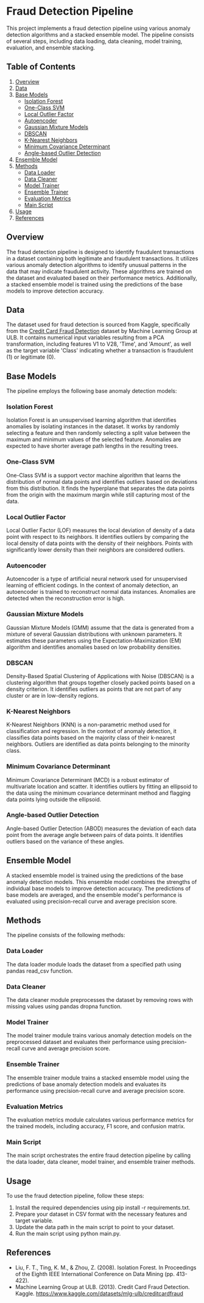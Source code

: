 # Fraud Detection Pipeline

This project implements a fraud detection pipeline using various anomaly detection algorithms and a stacked ensemble model. The pipeline consists of several steps, including data loading, data cleaning, model training, evaluation, and ensemble stacking.

## Table of Contents
1. [Overview](#overview)
2. [Data](#data)
3. [Base Models](#base-models)
    - [Isolation Forest](#isolation-forest)
    - [One-Class SVM](#one-class-svm)
    - [Local Outlier Factor](#local-outlier-factor)
    - [Autoencoder](#autoencoder)
    - [Gaussian Mixture Models](#gaussian-mixture-models)
    - [DBSCAN](#dbscan)
    - [K-Nearest Neighbors](#k-nearest-neighbors)
    - [Minimum Covariance Determinant](#minimum-covariance-determinant)
    - [Angle-based Outlier Detection](#angle-based-outlier-detection)
4. [Ensemble Model](#ensemble-model)
5. [Methods](#methods)
    - [Data Loader](#data-loader)
    - [Data Cleaner](#data-cleaner)
    - [Model Trainer](#model-trainer)
    - [Ensemble Trainer](#ensemble-trainer)
    - [Evaluation Metrics](#evaluation-metrics)
    - [Main Script](#main-script)
6. [Usage](#usage)
7. [References](#references)

## Overview

The fraud detection pipeline is designed to identify fraudulent transactions in a dataset containing both legitimate and fraudulent transactions. It utilizes various anomaly detection algorithms to identify unusual patterns in the data that may indicate fraudulent activity. These algorithms are trained on the dataset and evaluated based on their performance metrics. Additionally, a stacked ensemble model is trained using the predictions of the base models to improve detection accuracy.

## Data

The dataset used for fraud detection is sourced from Kaggle, specifically from the [Credit Card Fraud Detection](https://www.kaggle.com/datasets/mlg-ulb/creditcardfraud) dataset by Machine Learning Group at ULB. It contains numerical input variables resulting from a PCA transformation, including features V1 to V28, 'Time', and 'Amount', as well as the target variable 'Class' indicating whether a transaction is fraudulent (1) or legitimate (0).

## Base Models

The pipeline employs the following base anomaly detection models:

### Isolation Forest

Isolation Forest is an unsupervised learning algorithm that identifies anomalies by isolating instances in the dataset. It works by randomly selecting a feature and then randomly selecting a split value between the maximum and minimum values of the selected feature. Anomalies are expected to have shorter average path lengths in the resulting trees.

### One-Class SVM

One-Class SVM is a support vector machine algorithm that learns the distribution of normal data points and identifies outliers based on deviations from this distribution. It finds the hyperplane that separates the data points from the origin with the maximum margin while still capturing most of the data.

### Local Outlier Factor

Local Outlier Factor (LOF) measures the local deviation of density of a data point with respect to its neighbors. It identifies outliers by comparing the local density of data points with the density of their neighbors. Points with significantly lower density than their neighbors are considered outliers.

### Autoencoder

Autoencoder is a type of artificial neural network used for unsupervised learning of efficient codings. In the context of anomaly detection, an autoencoder is trained to reconstruct normal data instances. Anomalies are detected when the reconstruction error is high.

### Gaussian Mixture Models

Gaussian Mixture Models (GMM) assume that the data is generated from a mixture of several Gaussian distributions with unknown parameters. It estimates these parameters using the Expectation-Maximization (EM) algorithm and identifies anomalies based on low probability densities.

### DBSCAN

Density-Based Spatial Clustering of Applications with Noise (DBSCAN) is a clustering algorithm that groups together closely packed points based on a density criterion. It identifies outliers as points that are not part of any cluster or are in low-density regions.

### K-Nearest Neighbors

K-Nearest Neighbors (KNN) is a non-parametric method used for classification and regression. In the context of anomaly detection, it classifies data points based on the majority class of their k-nearest neighbors. Outliers are identified as data points belonging to the minority class.

### Minimum Covariance Determinant

Minimum Covariance Determinant (MCD) is a robust estimator of multivariate location and scatter. It identifies outliers by fitting an ellipsoid to the data using the minimum covariance determinant method and flagging data points lying outside the ellipsoid.

### Angle-based Outlier Detection

Angle-based Outlier Detection (ABOD) measures the deviation of each data point from the average angle between pairs of data points. It identifies outliers based on the variance of these angles.

## Ensemble Model

A stacked ensemble model is trained using the predictions of the base anomaly detection models. This ensemble model combines the strengths of individual base models to improve detection accuracy. The predictions of base models are averaged, and the ensemble model's performance is evaluated using precision-recall curve and average precision score.

## Methods

The pipeline consists of the following methods:

### Data Loader

The data loader module loads the dataset from a specified path using pandas read_csv function.

### Data Cleaner

The data cleaner module preprocesses the dataset by removing rows with missing values using pandas dropna function.

### Model Trainer

The model trainer module trains various anomaly detection models on the preprocessed dataset and evaluates their performance using precision-recall curve and average precision score.

### Ensemble Trainer

The ensemble trainer module trains a stacked ensemble model using the predictions of base anomaly detection models and evaluates its performance using precision-recall curve and average precision score.

### Evaluation Metrics

The evaluation metrics module calculates various performance metrics for the trained models, including accuracy, F1 score, and confusion matrix.

### Main Script

The main script orchestrates the entire fraud detection pipeline by calling the data loader, data cleaner, model trainer, and ensemble trainer methods.

## Usage

To use the fraud detection pipeline, follow these steps:

1. Install the required dependencies using pip install -r requirements.txt.
2. Prepare your dataset in CSV format with the necessary features and target variable.
3. Update the data path in the main script to point to your dataset.
4. Run the main script using python main.py.

## References

- Liu, F. T., Ting, K. M., & Zhou, Z. (2008). Isolation Forest. In Proceedings of the Eighth IEEE International Conference on Data Mining (pp. 413-422).
- Machine Learning Group at ULB. (2013). Credit Card Fraud Detection. Kaggle. https://www.kaggle.com/datasets/mlg-ulb/creditcardfraud
